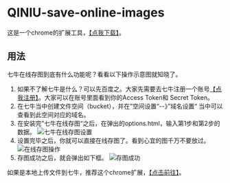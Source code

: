 QINIU-save-online-images
======================

这是一个chrome的扩展工具，[【点我下载】](https://chrome.google.com/webstore/detail/%E4%B8%83%E7%89%9B%E5%9C%A8%E7%BA%BF%E5%AD%98%E5%9B%BE/ojgilmgaopbpimndoelnhacamaabdpni)。

## 用法
七牛在线存图到底有什么功能呢？看看以下操作示意图就知晓了。

1. 如果不了解七牛是什么？可以先百度之。大家先需要去七牛注册一个账号[【点我注册】](https://portal.qiniu.com/signup?code=3lowmdo5c9kya)。大家可以在账号里面看到你的Access Token和 Secret Token。
2. 在七牛当中创建文件空间（bucket），并在”空间设置“--》”域名设置“ 当中可以查看到此空间对应的域名。
3. 在安装完”七牛在线存图“之后，在弹出的options.html，输入第1步和第2步的数据。
![七牛在线存图设置](http://7xkybo.com1.z0.glb.clouddn.com/qiniu-intro1.png)
4. 设置完毕之后，你就可以直接在线存图了。看到心宜的图千万不要放过。
![在线存图操作](http://7xkybo.com1.z0.glb.clouddn.com/qiniu-intro.png)
5. 存图成功之后，就会弹出如下框。
 ![存图成功](http://7xkybo.com1.z0.glb.clouddn.com/qiniu-intro2.png)

如果是本地上传文件到七牛，推荐这个chrome扩展，[【点击前往】](https://chrome.google.com/webstore/detail/qiniu-upload-files/emmfkgdgapbjphdolealbojmcmnphdcc)。
